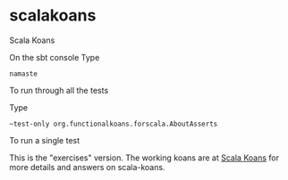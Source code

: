 # scalakoans

Scala Koans


On the sbt console Type

    namaste

To run through all the tests

Type 

    ~test-only org.functionalkoans.forscala.AboutAsserts
    
To run a single test

This is the "exercises" version.  The working koans are 
at [Scala Koans](http://bitbucket.org/dickwall/scala-koans/wiki/Home) for more details and answers on scala-koans.
